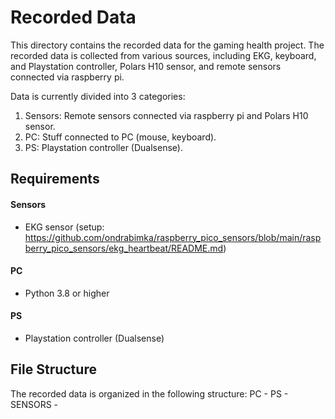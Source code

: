 # Recorded Data
This directory contains the recorded data for the gaming health project. The recorded data is collected from various sources, including EKG, keyboard, and Playstation controller, Polars H10 sensor, and remote sensors connected via raspberry pi.

Data is currently divided into 3 categories:
1. Sensors: Remote sensors connected via raspberry pi and Polars H10 sensor.
2. PC: Stuff connected to PC (mouse, keyboard).
3. PS: Playstation controller (Dualsense).

## Requirements
#### Sensors
- EKG sensor (setup: https://github.com/ondrabimka/raspberry_pico_sensors/blob/main/raspberry_pico_sensors/ekg_heartbeat/README.md)

#### PC
- Python 3.8 or higher

#### PS
- Playstation controller (Dualsense)

## File Structure

The recorded data is organized in the following structure:
PC -
PS -
SENSORS -
